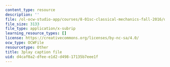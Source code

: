 ```yaml
---
content_type: resource
description: ''
file: /ol-ocw-studio-app/courses/8-01sc-classical-mechanics-fall-2016/d4caf0a2dfeee1d2d49817135b7eee1f_RX88J2e4W0M.srt
file_size: 3133
file_type: application/x-subrip
learning_resource_types: []
license: https://creativecommons.org/licenses/by-nc-sa/4.0/
ocw_type: OCWFile
resourcetype: Other
title: 3play caption file
uid: d4caf0a2-dfee-e1d2-d498-17135b7eee1f
---
```

